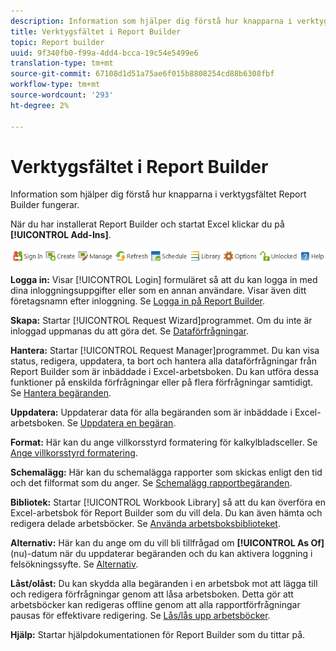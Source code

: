```yaml
---
description: Information som hjälper dig förstå hur knapparna i verktygsfältet Report Builder fungerar.
title: Verktygsfältet i Report Builder
topic: Report builder
uuid: 9f340fb0-f99a-4dd4-bcca-19c54e5499e6
translation-type: tm+mt
source-git-commit: 67108d1d51a75ae6f015b8808254cd88b6308fbf
workflow-type: tm+mt
source-wordcount: '293'
ht-degree: 2%

---
```



# Verktygsfältet i Report Builder

Information som hjälper dig förstå hur knapparna i verktygsfältet Report Builder fungerar.

När du har installerat Report Builder och startat Excel klickar du på **[!UICONTROL Add-Ins]**.

![](assets/report_builder_toolbar.png)

**Logga in:** Visar  [!UICONTROL Login] formuläret så att du kan logga in med dina inloggningsuppgifter eller som en annan användare. Visar även ditt företagsnamn efter inloggning. Se [Logga in på Report Builder](/help/analyze/report-builder/setup/t-loggin-in-to-reportbuilder.md).

**Skapa:** Startar  [!UICONTROL Request Wizard]programmet. Om du inte är inloggad uppmanas du att göra det. Se [Dataförfrågningar](/help/analyze/report-builder/data-requests/data-requests.md).

**Hantera:** Startar  [!UICONTROL Request Manager]programmet. Du kan visa status, redigera, uppdatera, ta bort och hantera alla dataförfrågningar från Report Builder som är inbäddade i Excel-arbetsboken. Du kan utföra dessa funktioner på enskilda förfrågningar eller på flera förfrågningar samtidigt. Se [Hantera begäranden](/help/analyze/report-builder/manage-requests/r-arb-manage-requests.md).

**Uppdatera:** Uppdaterar data för alla begäranden som är inbäddade i Excel-arbetsboken. Se [Uppdatera en begäran](/help/analyze/report-builder/manage-requests/t-refresh-a-request.md).

**Format:** Här kan du ange villkorsstyrd formatering för kalkylbladsceller. Se [Ange villkorsstyrd formatering](/help/analyze/report-builder/manage-requests/specify-conditional-formatting.md).

**Schemalägg:** Här kan du schemalägga rapporter som skickas enligt den tid och det filformat som du anger. Se [Schemalägg rapportbegäranden](/help/analyze/report-builder/schedule-report-requests.md).

**Bibliotek:** Startar  [!UICONTROL Workbook Library] så att du kan överföra en Excel-arbetsbok för Report Builder som du vill dela. Du kan även hämta och redigera delade arbetsböcker. Se [Använda arbetsboksbiblioteket](/help/analyze/report-builder/workbook-library/t-upload-a-workbook.md).

**Alternativ:** Här kan du ange om du vill bli tillfrågad om  **[!UICONTROL As Of]** (nu)-datum när du uppdaterar begäranden och du kan aktivera loggning i felsökningssyfte. Se [Alternativ](/help/analyze/report-builder/options.md).

**Låst/olåst:** Du kan skydda alla begäranden i en arbetsbok mot att lägga till och redigera förfrågningar genom att låsa arbetsboken. Detta gör att arbetsböcker kan redigeras offline genom att alla rapportförfrågningar pausas för effektivare redigering. Se [Lås/lås upp arbetsböcker](/help/analyze/report-builder/workbook-library/protect-wb.md).

**Hjälp:** Startar hjälpdokumentationen för Report Builder som du tittar på.
